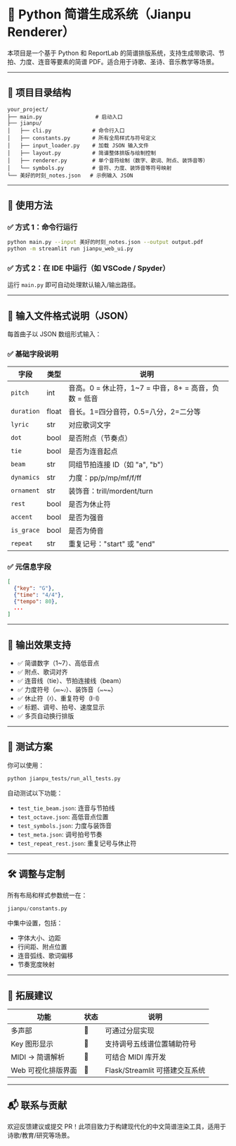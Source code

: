 # 🎵 Python 简谱生成系统（Jianpu Renderer）

本项目是一个基于 Python 和 ReportLab 的简谱排版系统，支持生成带歌词、节拍、力度、连音等要素的简谱 PDF。适合用于诗歌、圣诗、音乐教学等场景。

---

## 📁 项目目录结构

```
your_project/
├── main.py                 # 启动入口
├── jianpu/
│   ├── cli.py             # 命令行入口
│   ├── constants.py       # 所有全局样式与符号定义
│   ├── input_loader.py    # 加载 JSON 输入文件
│   ├── layout.py          # 简谱整体排版与绘制控制
│   ├── renderer.py        # 单个音符绘制（数字、歌词、附点、装饰音等）
│   └── symbols.py         # 音符、力度、装饰音等符号映射
└── 美好的时刻_notes.json   # 示例输入 JSON
```

---

## 🚀 使用方法

### ✅ 方式 1：命令行运行

```bash
python main.py --input 美好的时刻_notes.json --output output.pdf
python -m streamlit run jianpu_web_ui.py
```

### ✅ 方式 2：在 IDE 中运行（如 VSCode / Spyder）

运行 `main.py` 即可自动处理默认输入/输出路径。

---

## 📝 输入文件格式说明（JSON）

每首曲子以 JSON 数组形式输入：

### ✅ 基础字段说明

| 字段       | 类型    | 说明                                     |
|------------|---------|------------------------------------------|
| `pitch`    | int     | 音高。0 = 休止符，1~7 = 中音，8+ = 高音，负数 = 低音 |
| `duration` | float   | 音长。1=四分音符，0.5=八分，2=二分等      |
| `lyric`    | str     | 对应歌词文字                             |
| `dot`      | bool    | 是否附点（节奏点）                        |
| `tie`      | bool    | 是否为连音起点                           |
| `beam`     | str     | 同组节拍连接 ID（如 "a", "b"）             |
| `dynamics` | str     | 力度：pp/p/mp/mf/f/ff                     |
| `ornament` | str     | 装饰音：trill/mordent/turn                |
| `rest`     | bool    | 是否为休止符                             |
| `accent`   | bool    | 是否为强音                               |
| `is_grace` | bool    | 是否为倚音                               |
| `repeat`   | str     | 重复记号："start" 或 "end"               |

### ✅ 元信息字段

```json
[
  {"key": "G"},
  {"time": "4/4"},
  {"tempo": 80},
  ...
]
```

---

## 📄 输出效果支持

- ✅ 简谱数字（1~7）、高低音点
- ✅ 附点、歌词对齐
- ✅ 连音线（tie）、节拍连接线（beam）
- ✅ 力度符号（𝆐~𝆔）、装饰音（𝆗~𝆙）
- ✅ 休止符（𝄽）、重复符号（𝄆𝄇）
- ✅ 标题、调号、拍号、速度显示
- ✅ 多页自动换行排版

---

## 🧪 测试方案

你可以使用：

```bash
python jianpu_tests/run_all_tests.py
```

自动测试以下功能：

- `test_tie_beam.json`: 连音与节拍线
- `test_octave.json`: 高低音点位置
- `test_symbols.json`: 力度与装饰音
- `test_meta.json`: 调号拍号节奏
- `test_repeat_rest.json`: 重复记号与休止符

---

## 🛠 调整与定制

所有布局和样式参数统一在：

```python
jianpu/constants.py
```

中集中设置，包括：

- 字体大小、边距
- 行间距、附点位置
- 连音弧线、歌词偏移
- 节奏宽度映射

---

## 📌 拓展建议

| 功能              | 状态 | 说明                     |
|-------------------|------|--------------------------|
| 多声部            | 🚧    | 可通过分层实现            |
| Key 图形显示       | 🚧    | 支持调号五线谱位置辅助符号 |
| MIDI → 简谱解析    | 🚧    | 可结合 MIDI 库开发         |
| Web 可视化排版界面 | 🚧    | Flask/Streamlit 可搭建交互系统 |

---

## 📬 联系与贡献

欢迎反馈建议或提交 PR！此项目致力于构建现代化的中文简谱渲染工具，适用于诗歌/教育/研究等场景。
